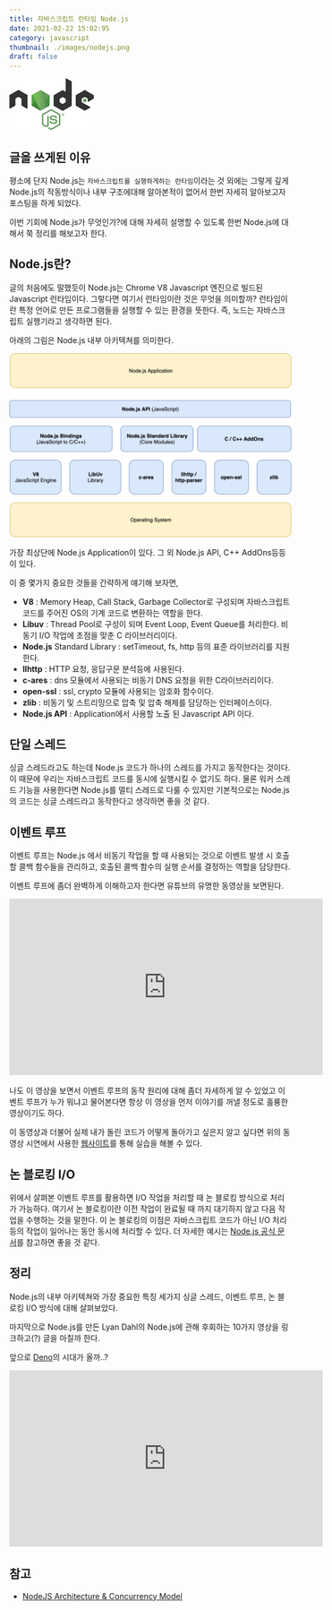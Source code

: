 ```yaml
---
title: 자바스크립트 런타임 Node.js
date: 2021-02-22 15:02:95
category: javascript
thumbnail: ./images/nodejs.png
draft: false
---
```


![nodejs](./images/nodejs.png)

## 글을 쓰게된 이유

평소에 단지 Node.js는 `자바스크립트를 실행하게하는 런타임`이라는 것 외에는 그렇게 깊게 Node.js의 작동방식이나 내부 구조에대해 알아본적이 없어서 한번 자세히 알아보고자 포스팅을 하게 되었다.

이번 기회에 Node.js가 무엇인가?에 대해 자세히 설명할 수 있도록 한번 Node.js에 대해서 쭉 정리를 해보고자 한다.

## Node.js란?

글의 처음에도 말했듯이 Node.js는 Chrome V8 Javascript 엔진으로 빌드된 Javascript 런타임이다. 그렇다면 여기서 런타임이란 것은 무엇을 의미할까? 런타임이란 특정 언어로 만든 프로그램들을 실행할 수 있는 환경을 뜻한다. 즉, 노드는 자바스크립트 실행기라고 생각하면 된다.

아래의 그림은 Node.js 내부 아키텍쳐를 의미한다.

![Node js 내부 아키텍쳐](./images/nodejsArchitecture.png)

가장 최상단에 Node.js Application이 있다. 그 외 Node.js API, C++ AddOns등등이 있다.

이 중 몇가지 중요한 것들을 간략하게 얘기해 보자면,

- **V8** : Memory Heap, Call Stack, Garbage Collector로 구성되며 자바스크립트 코드를 주어진 OS의 기계 코드로 변환하는 역할을 한다.
- **Libuv** : Thread Pool로 구성이 되며 Event Loop, Event Queue를 처리한다. 비동기 I/O 작업에 초점을 맞춘 C 라이브러리이다.
- **Node.js** Standard Library : setTimeout, fs, http 등의 표준 라이브러리를 지원한다.
- **llhttp** : HTTP 요청, 응답구문 분석등에 사용된다.
- **c-ares** : dns 모듈에서 사용되는 비동기 DNS 요청을 위한 C라이브러리이다.
- **open-ssl** : ssl, crypto 모듈에 사용되는 암호화 함수이다.
- **zlib** : 비동기 및 스트리밍으로 압축 및 압축 해제를 담당하는 인터페이스이다.
- **Node.js API** : Application에서 사용할 노출 된 Javascript API 이다.

## 단일 스레드

싱글 스레드라고도 하는데 Node.js 코드가 하나의 스레드를 가지고 동작한다는 것이다. 이 때문에 우리는 자바스크립트 코드를 동시에 실행시킬 수 없기도 하다. 물론 워커 스레드 기능을 사용한다면 Node.js를 멀티 스레드로 다룰 수 있지만 기본적으로는 Node.js의 코드는 싱글 스레드라고 동작한다고 생각하면 좋을 것 같다.

## 이벤트 루프

이벤트 루프는 Node.js 에서 비동기 작업을 할 때 사용되는 것으로 이벤트 발생 시 호출할 콜백 함수들을 관리하고, 호출된 콜백 함수의 실행 순서를 결정하는 역할을 담당한다.

이벤트 루프에 좀더 완벽하게 이해하고자 한다면 유튜브의 유명한 동영상을 보면된다.

<iframe width="560" height="315" src="https://www.youtube.com/embed/8aGhZQkoFbQ" frameborder="0" allow="accelerometer; autoplay; clipboard-write; encrypted-media; gyroscope; picture-in-picture" allowfullscreen></iframe>

나도 이 영상을 보면서 이벤트 루프의 동작 원리에 대해 좀더 자세하게 알 수 있었고 이벤트 루프가 누가 뭐냐고 물어본다면 항상 이 영상을 먼저 이야기를 꺼낼 정도로 훌륭한 영상이기도 하다.

이 동영상과 더불어 실제 내가 돌린 코드가 어떻게 돌아가고 싶은지 알고 싶다면 위의 동영상 시연에서 사용한 [웹사이트](http://latentflip.com/loupe/?code=JC5vbignYnV0dG9uJywgJ2NsaWNrJywgZnVuY3Rpb24gb25DbGljaygpIHsKICAgIHNldFRpbWVvdXQoZnVuY3Rpb24gdGltZXIoKSB7CiAgICAgICAgY29uc29sZS5sb2coJ1lvdSBjbGlja2VkIHRoZSBidXR0b24hJyk7ICAgIAogICAgfSwgMjAwMCk7Cn0pOwoKY29uc29sZS5sb2coIkhpISIpOwoKc2V0VGltZW91dChmdW5jdGlvbiB0aW1lb3V0KCkgewogICAgY29uc29sZS5sb2coIkNsaWNrIHRoZSBidXR0b24hIik7Cn0sIDUwMDApOwoKY29uc29sZS5sb2coIldlbGNvbWUgdG8gbG91cGUuIik7!!!PGJ1dHRvbj5DbGljayBtZSE8L2J1dHRvbj4%3D)를 통해 실습을 해볼 수 있다.

## 논 블로킹 I/O

위에서 살펴본 이벤트 루프를 활용하면 I/O 작업을 처리할 때 논 블로킹 방식으로 처리가 가능하다. 여기서 논 블로킹이란 이전 작업이 완료될 때 까지 대기하지 않고 다음 작업을 수행하는 것을 말한다. 이 논 블로킹의 이점은 자바스크립트 코드가 아닌 I/O 처리등의 작업이 일어나는 동안 동시에 처리할 수 있다. 더 자세한 예시는 [Node.js 공식 문서](https://nodejs.org/ko/docs/guides/blocking-vs-non-blocking/)를 참고하면 좋을 것 같다.

## 정리

Node.js의 내부 아키텍쳐와 가장 중요한 특징 세가지 싱글 스레드, 이벤트 루프, 논 블로킹 I/O 방식에 대해 살펴보았다.

마지막으로 Node.js를 만든 Lyan Dahl의 Node.js에 관해 후회하는 10가지 영상을 링크하고(?) 글을 마칠까 한다.

앞으로 [Deno](https://github.com/denoland/deno)의 시대가 올까..?

<iframe width="560" height="315" src="https://www.youtube.com/embed/M3BM9TB-8yA" frameborder="0" allow="accelerometer; autoplay; clipboard-write; encrypted-media; gyroscope; picture-in-picture" allowfullscreen></iframe>

## 참고

- [NodeJS Architecture & Concurrency Model](https://blog.usejournal.com/nodejs-architecture-concurrency-model-f71da5f53d1d)
